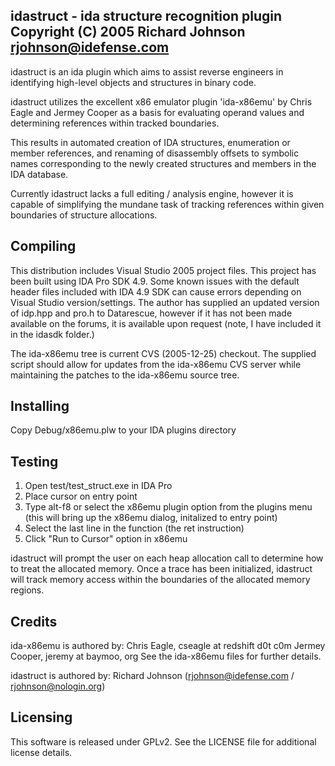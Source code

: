 idastruct - ida structure recognition plugin 
Copyright (C) 2005 Richard Johnson <rjohnson@idefense.com>
-------------------------------------------------------------------------------

idastruct is an ida plugin which aims to assist reverse engineers in
identifying high-level objects and structures in binary code. 

idastruct utilizes the excellent x86 emulator plugin 'ida-x86emu' by Chris
Eagle and Jermey Cooper as a basis for evaluating operand values and
determining references within tracked boundaries. 

This results in automated creation of IDA structures, enumeration or member
references, and renaming of disassembly offsets to symbolic names corresponding
to the newly created structures and members in the IDA database. 

Currently idastruct lacks a full editing / analysis engine, however it is
capable of simplifying the mundane task of tracking references within given
boundaries of structure allocations. 


Compiling
---------

This distribution includes Visual Studio 2005 project files. This project has
been built using IDA Pro SDK 4.9. Some known issues with the default header
files included with IDA 4.9 SDK can cause errors depending on Visual Studio
version/settings. The author has supplied an updated version of idp.hpp and
pro.h to Datarescue, however if it has not been made available on the forums,
it is available upon request (note, I have included it in the idasdk folder.)  

The ida-x86emu tree is current CVS (2005-12-25) checkout. The supplied script
should allow for updates from the ida-x86emu CVS server while maintaining the
patches to the ida-x86emu source tree. 


Installing
----------

Copy Debug/x86emu.plw to your IDA plugins directory


Testing
-------

1) Open test/test_struct.exe in IDA Pro
2) Place cursor on entry point
3) Type alt-f8 or select the x86emu plugin option from the plugins menu 
   (this will bring up the x86emu dialog, initalized to entry point)
4) Select the last line in the function (the ret instruction)
5) Click "Run to Cursor" option in x86emu

idastruct will prompt the user on each heap allocation call to determine how to
treat the allocated memory. Once a trace has been initialized, idastruct will
track memory access within the boundaries of the allocated memory regions. 


Credits
-------

ida-x86emu is authored by:
   Chris Eagle, cseagle at redshift d0t c0m
   Jermey Cooper, jeremy at baymoo, org 
See the ida-x86emu files for further details. 

idastruct is authored by:
   Richard Johnson (rjohnson@idefense.com / rjohnson@nologin.org)


Licensing
---------

This software is released under GPLv2.  See the LICENSE file for additional
license details. 
